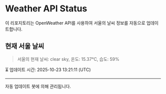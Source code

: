
# Weather API Status

이 리포지토리는 OpenWeather API를 사용하여 서울의 날씨 정보를 자동으로 업데이트합니다.

## 현재 서울 날씨
> 서울의 현재 날씨: clear sky, 온도: 15.37°C, 습도: 59%

⏳ 업데이트 시간: 2025-10-23 13:21:11 (UTC)

---
자동 업데이트 봇에 의해 관리됩니다.
